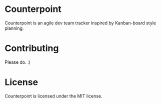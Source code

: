 # Counterpoint
Counterpoint is an agile dev team tracker inspired by Kanban-board style planning.

# Contributing
Please do. :)

# License
Counterpoint is licensed under the MIT license.
